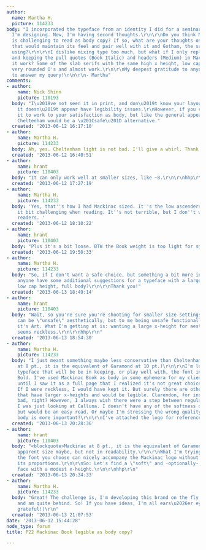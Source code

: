 ```yaml
---
author:
  name: Martha H.
  picture: 114233
body: "I incorporated the typeface from an identity I did for a seminary into a magazine
  I'm designing. Now, I'm having second thoughts.\r\n\r\nDo you think Mackinac Book
  is challenging to read as body copy? If so, what are your thoughts on other typefaces
  that would maintain its feel and pair well with it and Gotham, the sans serif I'm
  using?\r\n\r\nI dislike mixing type too much, but what if I only replace the body,
  and keeping the pull quotes (Book Italic) and headers (Medium) in Mackinac? Can
  it work? Some of the slab serifs with the same high x height, low cap height and
  very rounded O's and almost work.\r\n\r\nMy deepest gratitude to anyone who deigns
  to answer my query!\r\n\r\n- Martha"
comments:
- author:
    name: Nick Shinn
    picture: 110193
  body: "I\u2019ve not seen it in print, and don\u2019t know your layout/specs, but
    it doesn\u2019t appear have legibility issues.\r\nHowever, if you can\u2019t get
    it to work to your satisfaction as body, but like the general appearance, ITC
    Cheltenham would be a \u201Csafe\u201D alternative."
  created: '2013-06-12 16:17:10'
- author:
    name: Martha H.
    picture: 114233
  body: Ah, yes. Cheltenham light is not bad. I'll give a whirl. Thank you!
  created: '2013-06-12 16:40:51'
- author:
    name: hrant
    picture: 110403
  body: "It can only work well at smaller sizes, like ~8.\r\n\r\nhhp\r\n"
  created: '2013-06-12 17:27:19'
- author:
    name: Martha H.
    picture: 114233
  body: 'Yes, that''s how I had Mackinac sized. It''s the low ascenders that make
    it bit challenging when reading. It''s not terrible, but I don''t want to trouble
    readers. '
  created: '2013-06-12 18:10:22'
- author:
    name: hrant
    picture: 110403
  body: "Plus it's a bit loose. BTW the Book weight is too light for small text.\r\n\r\nhhp\r\n"
  created: '2013-06-12 19:50:33'
- author:
    name: Martha H.
    picture: 114233
  body: "So, if I don't want a safe choice, but something a bit more interesting,
    anyone have some additional suggestions for a typeface with a large x height,
    low cap height, full body?\r\n\r\nThank you!"
  created: '2013-06-13 18:49:14'
- author:
    name: hrant
    picture: 110403
  body: "Wait, so you're sure you're shooting for smaller size settings? If so, why?\r\n\r\nYou
    can be \"unsafe\" aesthetically, but to me being unsafe functionally is not Design,
    it's Art. What I'm getting at is: wanting a large x-height for aesthetic reasons
    seems reckless.\r\n\r\nhhp\r\n"
  created: '2013-06-13 18:54:30'
- author:
    name: Martha H.
    picture: 114233
  body: "I just meant something maybe less conservative than Cheltenham. (Mackinac
    at 8 pt., it is the equivalent of Garamond at 10 pt.)\r\n\r\nI'm looking for a
    typeface that will be be in keeping, or play well with, the font in a logo\u2014Mackinac
    Bold. I've used Mackinac Book as body in some ephemera for my client, but it wasn't
    until I saw it as a full page that I realized it's not great choice for a magazine.
    If I were reckless, I would have kept it. But surely there are other typefaces
    that have larger x-heights and would be legible. Clarendon, for instance, isn't
    bad, right? However, I always wish there were a step between regular and bold.
    I was just looking at Calluna. I doesn't have any of the softness of Mackinac,
    but would be an easy read. Or maybe I'm stressing the wrong quality, and the fuller
    body is more important?\r\n\r\nI've attached the logo for reference. \r\n\r\n[img:sites/default/files/old-images/BexSea_logo_OL_FNL_5377.jpg]"
  created: '2013-06-13 20:28:36'
- author:
    name: hrant
    picture: 110403
  body: "<blockquote>Mackinac at 8 pt., it is the equivalent of Garamond at 10 pt.</blockquote>\r\n\r\nIn
    apparent size maybe, but not in readability.\r\n\r\nWhat I'm trying to say is
    the font you choose can nicely accompany the Mackinac logo without having to match
    its proportions.\r\n\r\nSo: Let's find a \"soft\" and -optionally- wide serif
    face with a modest x-height.\r\n\r\nhhp\r\n"
  created: '2013-06-13 20:34:33'
- author:
    name: Martha H.
    picture: 114233
  body: "Great! The challenge is, I'm developing this brand on the fly via the magazine
    and am quite behind. So! If you have ideas, I'm all ears\u2026er eyes. (And very
    grateful!)\r\n"
  created: '2013-06-13 21:07:53'
date: '2013-06-12 15:44:28'
node_type: forum
title: P22 Mackinac Book legible as body copy?

---
```


